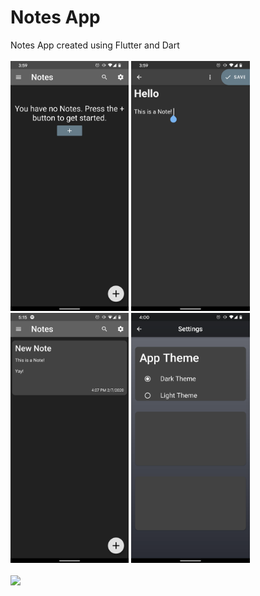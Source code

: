 # Notes App
Notes App created using Flutter and Dart
<br/>
<br/>
<img src="github-Images/Notes1.png" height="400">
<img src="github-Images/Notes2.png" height="400">
<img src="github-Images/Notes4.png" height="400">
<img src="github-Images/Notes3.png" height="400">
<br/>
<br/>
<img src="github-Images/NotesVideo.gif" height="400">

